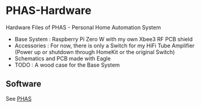 # PHAS-Hardware
Hardware Files of PHAS - Personal Home Automation System

- Base System : Raspberry Pi Zero W with my own Xbee3 RF PCB shield
- Accessories : For now, there is only a Switch for my HiFi Tube Amplifier (Power up or shutdown through HomeKit or the original Switch)
- Schematics and PCB made with Eagle
- TODO : A wood case for the Base System

## Software
See [PHAS](https://github.com/aronisch/PHAS)
